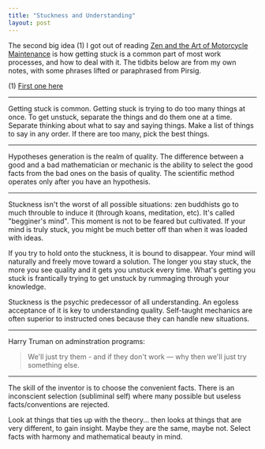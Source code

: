 ```yaml
---
title: "Stuckness and Understanding"
layout: post
---
```


The second big idea (1) I got out of reading
[Zen and the Art of Motorcycle Maintenance][zen] is how getting stuck is a
common part of most work processes, and how to deal with it. The tidbits below
are from my own notes, with some phrases lifted or paraphrased from Pirsig.

(1) [First one here][first]

[first]: /peace-of-mind
[zen]: https://en.wikipedia.org/wiki/Zen_and_the_Art_of_Motorcycle_Maintenance

----------------------------------------

Getting stuck is common. Getting stuck is trying to do too many things at once.
To get unstuck, separate the things and do them one at a time. Separate thinking
about what to say and saying things. Make a list of things to say in any order.
If there are too many, pick the best things.

----------------------------------------

Hypotheses generation is the realm of quality. The difference between a good and
a bad mathematician or mechanic is the ability to select the good facts from the
bad ones on the basis of quality. The scientific method operates only after you
have an hypothesis.

----------------------------------------

Stuckness isn't the worst of all possible situations: zen buddhists go to much
throuble to induce it (through koans, meditation, etc). It's called "begginer's
mind". This moment is not to be feared but cultivated. If your mind is truly
stuck, you might be much better off than when it was loaded with ideas.

If you try to hold onto the stuckness, it is bound to disappear. Your mind will
naturally and freely move toward a solution. The longer you stay stuck, the more
you see quality and it gets you unstuck every time. What's getting you stuck is
frantically trying to get unstuck by rummaging through your knowledge.

Stuckness is the psychic predecessor of all understanding. An egoless acceptance
of it is key to understanding quality. Self-taught mechanics are often superior
to instructed ones because they can handle new situations.

----------------------------------------

Harry Truman on adminstration programs:

> We'll just try them - and if they don't work &mdash; why then we'll just try
> something else.

----------------------------------------

The skill of the inventor is to choose the convenient facts. There is an
inconscient selection (subliminal self) where many possible but useless
facts/conventions are rejected.

Look at things that ties up with the theory... then looks at things that are
very different, to gain insight. Maybe they are the same, maybe not. Select
facts with harmony and mathematical beauty in mind.
